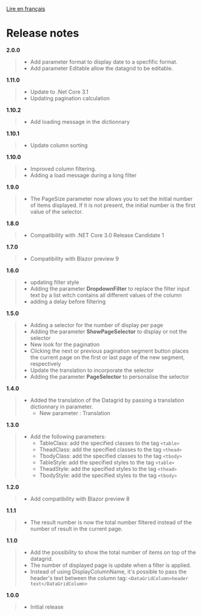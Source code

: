 [Lire en français](https://github.com/niou128/BlazorComponent/blob/master/RELEASE_NOTE.md)
# Release notes
**2.0.0**
> - Add parameter format to display date to a specfific format.
> - Add parameter Editable allow the datagrid to be editable.

**1.11.0**
> - Update to .Net Core 3.1
> - Updating pagination calculation

**1.10.2**
> - Add loading message in the dictionnary

**1.10.1**
> - Update column sorting

**1.10.0**
> - Improved column filtering.
> - Adding a load message during a long filter

**1.9.0**
> - The PageSize parameter now allows you to set the initial number of items displayed. If it is not present, the initial number is the first value of the selector.

**1.8.0**
> - Compatibility with .NET Core 3.0 Release Candidate 1

**1.7.0**
> - Compatibility with Blazor preview 9

**1.6.0**
> - updating filter style
> - Adding the parameter **DropdownFilter** to replace the filter input text by a list witch contains all different values of the column
> - adding a delay before filtering

**1.5.0**
> - Adding a selector for the number of display per page
> - Adding the parameter **ShowPageSelector** to display or not the selector
> - New look for the pagination
> - Clicking the next or previous pagination segment button places the current page on the first or last page of the new segment, respectively
> - Update the translation to incorporate the selector
> - Adding the parameter **PageSelector** to personalise the selector

**1.4.0**
> - Added the translation of the Datagrid by passing a translation dictionnary in parameter. 
>   - New parameter : Translation

**1.3.0**
> - Add the following parameters:
>   - TableClass: add the specified classes to the tag ```<table>```
>   - TheadClass: add the specified classes to the tag ```<thead>```
>   - TbodyClass: add the specified classes to the tag ```<tbody>```
>   - TableStyle: add the specified styles to the tag ```<table>```
>   - TheadStyle: add the specified styles to the tag ```<thead>```
>   - TbodyStyle: add the specified styles to the tag ```<tbody>```

**1.2.0**
> - Add compatibility with Blazor preview 8

**1.1.1**
> - The result number is now the total number filtered instead of the number of result in the current page.

**1.1.0**
> - Add the possibility to show the total number of items on top of the datagrid.
> - The number of displayed page is update when a filter is applied.
> - Instead of using DisplayColumnName, it's possible to pass the header's text between the column tag:  ```<DataGridColumn>header text</DataGridColumn>```

**1.0.0**
> - Initial release